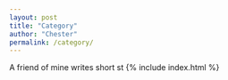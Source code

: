 ```yaml
---
layout: post
title: "Category"
author: "Chester"
permalink: /category/
---
```


A friend of mine writes short st
{% include index.html %}